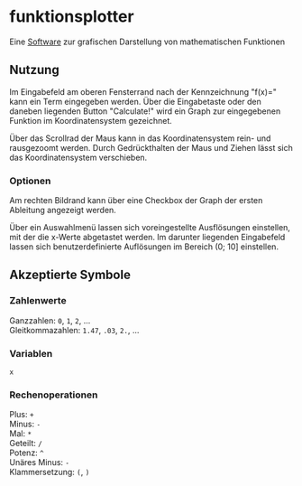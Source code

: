 # funktionsplotter
Eine [Software](funktionsplotter.jar) zur grafischen Darstellung von mathematischen Funktionen

## Nutzung
Im Eingabefeld am oberen Fensterrand nach der Kennzeichnung "f(x)=" kann ein Term eingegeben werden.
Über die Eingabetaste oder den daneben liegenden Button "Calculate!" wird ein Graph zur eingegebenen Funktion im 
Koordinatensystem gezeichnet.

Über das Scrollrad der Maus kann in das Koordinatensystem rein- und rausgezoomt werden. Durch Gedrückthalten der 
Maus und Ziehen lässt sich das Koordinatensystem verschieben.

### Optionen
Am rechten Bildrand kann über eine Checkbox der Graph der ersten Ableitung angezeigt werden.

Über ein Auswahlmenü lassen sich voreingestellte Ausflösungen einstellen, mit der die x-Werte abgetastet werden. Im 
darunter liegenden Eingabefeld lassen sich benutzerdefinierte Auflösungen im Bereich (0; 10] einstellen.

## Akzeptierte Symbole
### Zahlenwerte
Ganzzahlen: ``0``, ``1``, ``2``, ... <br>
Gleitkommazahlen:  ``1.47``, ``.03``, ``2.``, ...
### Variablen
``x``
### Rechenoperationen
Plus: ``+``<br>
Minus: ``-`` <br>
Mal: ``*``<br>
Geteilt: ``/``<br>
Potenz: ``^``<br>
Unäres Minus: ``-`` <br>
Klammersetzung: ``(``, ``)``

